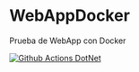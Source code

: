 # WebAppDocker
Prueba de WebApp con Docker

[![Github Actions DotNet](https://github.com/vicoscanseco/WebAppDocker/actions/workflows/dotnet.yml/badge.svg?event=push)](https://github.com/vicoscanseco/WebAppDocker/actions/workflows/dotnet.yml)

